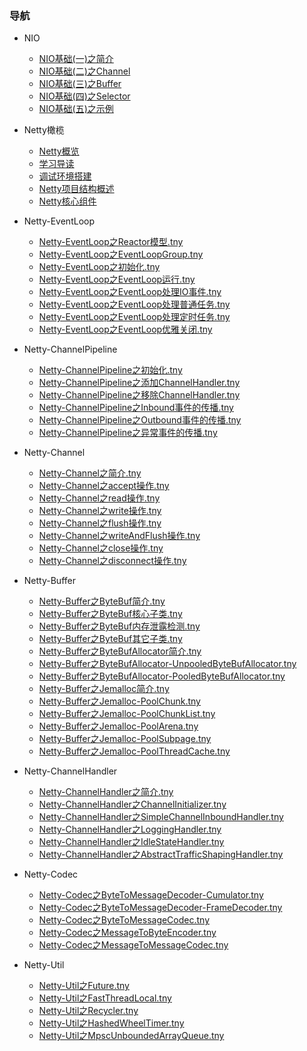 ### 导航

* NIO
  * [NIO基础(一)之简介](NIO基础(一)之简介.md)
  * [NIO基础(二)之Channel](NIO基础(二)之Channel.md)
  * [NIO基础(三)之Buffer](NIO基础(三)之Buffer.md)
  * [NIO基础(四)之Selector](NIO基础(四)之Selector.md)
  * [NIO基础(五)之示例](NIO基础(五)之示例.md)
* Netty橄榄
  * [Netty概览](Netty概览.md)
  * [学习导读](学习导读.md)
  * [调试环境搭建](Netty源码环境搭建.md)
  * [Netty项目结构概述](Netty项目结构概述.md)
  * [Netty核心组件](Netty核心组件.md)
* Netty-EventLoop
  * [Netty-EventLoop之Reactor模型.tny](Netty-EventLoop之Reactor模型.tny.md)
  * [Netty-EventLoop之EventLoopGroup.tny](Netty-EventLoop之EventLoopGroup.tny.md)
  * [Netty-EventLoop之初始化.tny](Netty-EventLoop之初始化.tny.md)
  * [Netty-EventLoop之EventLoop运行.tny](Netty-EventLoop之EventLoop运行.tny.md)
  * [Netty-EventLoop之EventLoop处理IO事件.tny](Netty-EventLoop之EventLoop处理IO事件.tny.md)
  * [Netty-EventLoop之EventLoop处理普通任务.tny](Netty-EventLoop之EventLoop处理普通任务.tny.md)
  * [Netty-EventLoop之EventLoop处理定时任务.tny](Netty-EventLoop之EventLoop处理定时任务.tny.md)
  * [Netty-EventLoop之EventLoop优雅关闭.tny](Netty-EventLoop之EventLoop优雅关闭.tny.md)
* Netty-ChannelPipeline
  * [Netty-ChannelPipeline之初始化.tny](Netty-ChannelPipeline之初始化.tny.md)
  * [Netty-ChannelPipeline之添加ChannelHandler.tny](Netty-ChannelPipeline之添加ChannelHandler.tny.md)
  * [Netty-ChannelPipeline之移除ChannelHandler.tny](Netty-ChannelPipeline之移除ChannelHandler.tny.md)
  * [Netty-ChannelPipeline之Inbound事件的传播.tny](Netty-ChannelPipeline之Inbound事件的传播.tny.md)
  * [Netty-ChannelPipeline之Outbound事件的传播.tny](Netty-ChannelPipeline之Outbound事件的传播.tny.md)
  * [Netty-ChannelPipeline之异常事件的传播.tny](Netty-ChannelPipeline之异常事件的传播.tny.md)

* Netty-Channel
  * [Netty-Channel之简介.tny](Netty-Channel之简介.tny.md)
  * [Netty-Channel之accept操作.tny](Netty-Channel之accept操作.tny.md)
  * [Netty-Channel之read操作.tny](Netty-Channel之read操作.tny.md)
  * [Netty-Channel之write操作.tny](Netty-Channel之write操作.tny.md)
  * [Netty-Channel之flush操作.tny](Netty-Channel之flush操作.tny.md)
  * [Netty-Channel之writeAndFlush操作.tny](Netty-Channel之writeAndFlush操作.tny.md)
  * [Netty-Channel之close操作.tny](Netty-Channel之close操作.tny.md)
  * [Netty-Channel之disconnect操作.tny](Netty-Channel之disconnect操作.tny.md)
* Netty-Buffer
  * [Netty-Buffer之ByteBuf简介.tny](Netty-Buffer之ByteBuf简介.tny.md)
  * [Netty-Buffer之ByteBuf核心子类.tny](Netty-Buffer之ByteBuf核心子类.tny.md)
  * [Netty-Buffer之ByteBuf内存泄露检测.tny](Netty-Buffer之ByteBuf内存泄露检测.tny.md)
  * [Netty-Buffer之ByteBuf其它子类.tny](Netty-Buffer之ByteBuf其它子类.tny.md)
  * [Netty-Buffer之ByteBufAllocator简介.tny](Netty-Buffer之ByteBufAllocator简介.tny.md)
  * [Netty-Buffer之ByteBufAllocator-UnpooledByteBufAllocator.tny](Netty-Buffer之ByteBufAllocator-UnpooledByteBufAllocator.tny.md)
  * [Netty-Buffer之ByteBufAllocator-PooledByteBufAllocator.tny](Netty-Buffer之ByteBufAllocator-PooledByteBufAllocator.tny.md)
  * [Netty-Buffer之Jemalloc简介.tny](Netty-Buffer之Jemalloc简介.tny.md)
  * [Netty-Buffer之Jemalloc-PoolChunk.tny](Netty-Buffer之Jemalloc-PoolChunk.tny.md)
  * [Netty-Buffer之Jemalloc-PoolChunkList.tny](Netty-Buffer之Jemalloc-PoolChunkList.tny.md)
  * [Netty-Buffer之Jemalloc-PoolArena.tny](Netty-Buffer之Jemalloc-PoolArena.tny.md)
  * [Netty-Buffer之Jemalloc-PoolSubpage.tny](Netty-Buffer之Jemalloc-PoolSubpage.tny.md)
  * [Netty-Buffer之Jemalloc-PoolThreadCache.tny](Netty-Buffer之Jemalloc-PoolThreadCache.tny.md)

* Netty-ChannelHandler
  * [Netty-ChannelHandler之简介.tny](Netty-ChannelHandler之简介.tny.md)
  * [Netty-ChannelHandler之ChannelInitializer.tny](Netty-ChannelHandler之ChannelInitializer.tny.md)
  * [Netty-ChannelHandler之SimpleChannelInboundHandler.tny](Netty-ChannelHandler之SimpleChannelInboundHandler.tny.md)
  * [Netty-ChannelHandler之LoggingHandler.tny](Netty-ChannelHandler之LoggingHandler.tny.md)
  * [Netty-ChannelHandler之IdleStateHandler.tny](Netty-ChannelHandler之IdleStateHandler.tny.md)
  * [Netty-ChannelHandler之AbstractTrafficShapingHandler.tny](Netty-ChannelHandler之AbstractTrafficShapingHandler.tny.md)

* Netty-Codec
  * [Netty-Codec之ByteToMessageDecoder-Cumulator.tny](Netty-Codec之ByteToMessageDecoder-Cumulator.tny.md)
  * [Netty-Codec之ByteToMessageDecoder-FrameDecoder.tny](Netty-Codec之ByteToMessageDecoder-FrameDecoder.tny.md)
  * [Netty-Codec之ByteToMessageCodec.tny](Netty-Codec之ByteToMessageCodec.tny.md)
  * [Netty-Codec之MessageToByteEncoder.tny](Netty-Codec之MessageToByteEncoder.tny.md)
  * [Netty-Codec之MessageToMessageCodec.tny](Netty-Codec之MessageToMessageCodec.tny.md)

* Netty-Util
  * [Netty-Util之Future.tny](Netty-Util之Future.tny.md)
  * [Netty-Util之FastThreadLocal.tny](Netty-Util之FastThreadLocal.tny.md)
  * [Netty-Util之Recycler.tny](Netty-Util之Recycler.tny.md)
  * [Netty-Util之HashedWheelTimer.tny](Netty-Util之HashedWheelTimer.tny.md)
  * [Netty-Util之MpscUnboundedArrayQueue.tny](Netty-Util之MpscUnboundedArrayQueue.tny.md)

